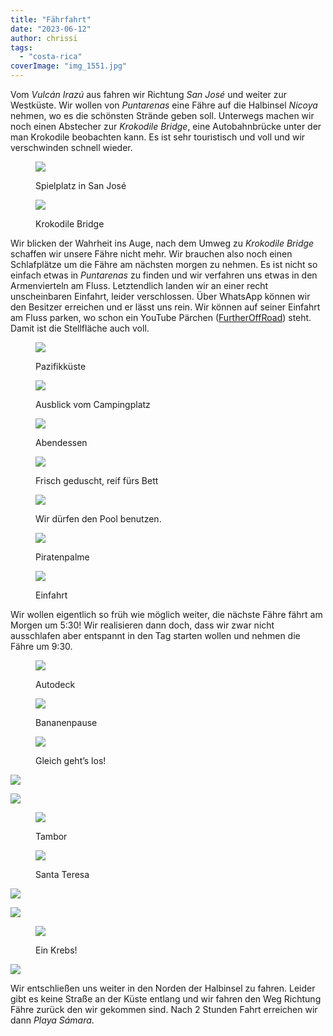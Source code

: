 ```yaml
---
title: "Fährfahrt"
date: "2023-06-12"
author: chrissi
tags: 
  - "costa-rica"
coverImage: "img_1551.jpg"
---
```


Vom _Vulcán Irazú_ aus fahren wir Richtung _San José_ und weiter zur Westküste. Wir wollen von _Puntarenas_ eine Fähre auf die Halbinsel _Nicoya_ nehmen, wo es die schönsten Strände geben soll. Unterwegs machen wir noch einen Abstecher zur _Krokodile Bridge_, eine Autobahnbrücke unter der man Krokodile beobachten kann. Es ist sehr touristisch und voll und wir verschwinden schnell wieder.

<figure>

![](https://hafenstrand.wordpress.com/wp-content/uploads/2023/06/img_1483.jpg?w=768)

<figcaption>

Spielplatz in San José

</figcaption>

</figure>

<figure>

![](https://hafenstrand.wordpress.com/wp-content/uploads/2023/06/img_1486.jpg?w=768)

<figcaption>

Krokodile Bridge

</figcaption>

</figure>

Wir blicken der Wahrheit ins Auge, nach dem Umweg zu _Krokodile Bridge_ schaffen wir unsere Fähre nicht mehr. Wir brauchen also noch einen Schlafplätze um die Fähre am nächsten morgen zu nehmen. Es ist nicht so einfach etwas in _Puntarenas_ zu finden und wir verfahren uns etwas in den Armenvierteln am Fluss. Letztendlich landen wir an einer recht unscheinbaren Einfahrt, leider verschlossen. Über WhatsApp können wir den Besitzer erreichen und er lässt uns rein. Wir können auf seiner Einfahrt am Fluss parken, wo schon ein YouTube Pärchen ([FurtherOffRoad](https://youtube.com/@FurthurOffRoad)) steht. Damit ist die Stellfläche auch voll.

<figure>

![](https://hafenstrand.wordpress.com/wp-content/uploads/2023/06/img_1490.jpg?w=1024)

<figcaption>

Pazifikküste

</figcaption>

</figure>

<figure>

![](https://hafenstrand.wordpress.com/wp-content/uploads/2023/06/img_1495.jpg?w=1024)

<figcaption>

Ausblick vom Campingplatz

</figcaption>

</figure>

<figure>

![](https://hafenstrand.wordpress.com/wp-content/uploads/2023/06/img_1499.jpg?w=1024)

<figcaption>

Abendessen

</figcaption>

</figure>

<figure>

![](https://hafenstrand.wordpress.com/wp-content/uploads/2023/06/img_1504.jpg?w=768)

<figcaption>

Frisch geduscht, reif fürs Bett

</figcaption>

</figure>

<figure>

![](https://hafenstrand.wordpress.com/wp-content/uploads/2023/06/img_1511.jpg?w=768)

<figcaption>

Wir dürfen den Pool benutzen.

</figcaption>

</figure>

<figure>

![](https://hafenstrand.wordpress.com/wp-content/uploads/2023/06/img_1506.jpg?w=1024)

<figcaption>

Piratenpalme

</figcaption>

</figure>

<figure>

![](https://hafenstrand.wordpress.com/wp-content/uploads/2023/06/img_1519.jpg?w=1024)

<figcaption>

Einfahrt

</figcaption>

</figure>

Wir wollen eigentlich so früh wie möglich weiter, die nächste Fähre fährt am Morgen um 5:30! Wir realisieren dann doch, dass wir zwar nicht ausschlafen aber entspannt in den Tag starten wollen und nehmen die Fähre um 9:30.

<figure>

![](https://hafenstrand.wordpress.com/wp-content/uploads/2023/06/img_1522.jpg?w=1024)

<figcaption>

Autodeck

</figcaption>

</figure>

<figure>

![](https://hafenstrand.wordpress.com/wp-content/uploads/2023/06/img_1531.jpg?w=768)

<figcaption>

Bananenpause

</figcaption>

</figure>

<figure>

![](https://hafenstrand.wordpress.com/wp-content/uploads/2023/06/img_1532.jpg?w=1024)

<figcaption>

Gleich geht’s los!

</figcaption>

</figure>

![](https://hafenstrand.wordpress.com/wp-content/uploads/2023/06/img_1538.jpg?w=1024)

![](https://hafenstrand.wordpress.com/wp-content/uploads/2023/06/img_1543.jpg?w=1024)

<figure>

![](https://hafenstrand.wordpress.com/wp-content/uploads/2023/06/img_1544.jpg?w=1024)

<figcaption>

Tambor

</figcaption>

</figure>

<figure>

![](https://hafenstrand.wordpress.com/wp-content/uploads/2023/06/img_1547.jpg?w=768)

<figcaption>

Santa Teresa

</figcaption>

</figure>

![](https://hafenstrand.wordpress.com/wp-content/uploads/2023/06/img_1551.jpg?w=1024)

![](https://hafenstrand.wordpress.com/wp-content/uploads/2023/06/img_1561.jpg?w=768)

<figure>

![](https://hafenstrand.wordpress.com/wp-content/uploads/2023/06/img_1567.jpg?w=1024)

<figcaption>

Ein Krebs!

</figcaption>

</figure>

![](https://hafenstrand.wordpress.com/wp-content/uploads/2023/06/img_1573.jpg?w=1024)

Wir entschließen uns weiter in den Norden der Halbinsel zu fahren. Leider gibt es keine Straße an der Küste entlang und wir fahren den Weg Richtung Fähre zurück den wir gekommen sind. Nach 2 Stunden Fahrt erreichen wir dann _Playa Sámara_.
